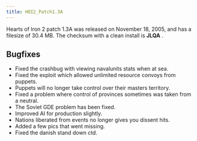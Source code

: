 ```yaml
---
title: HOI2_Patch1.3A
---
```



Hearts of Iron 2 patch 1.3A was released on November 18, 2005, and has a
filesize of 30.4 MB. The checksum with a clean install is **JLQA** .

##  Bugfixes 

-   Fixed the crashbug with viewing navalunits stats when at sea.
-   Fixed the exploit which allowed unlimited resource convoys from
    puppets.
-   Puppets will no longer take control over their masters territory.
-   Fixed a problem where control of provinces sometimes was taken from
    a neutral.
-   The Soviet GDE problem has been fixed.
-   Improved AI for production slightly.
-   Nations liberated from events no longer gives you dissent hits.
-   Added a few pics that went missing.
-   Fixed the danish stand down ctd.
